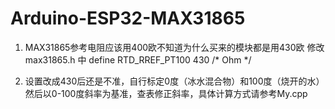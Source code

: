 # Arduino-ESP32-MAX31865

1.  MAX31865参考电阻应该用400欧不知道为什么买来的模块都是用430欧
    修改max31865.h 中 define RTD_RREF_PT100 430   /* Ohm */

2.  设置改成430后还是不准，自行标定0度（冰水混合物）和100度（烧开的水）
    然后以0-100度斜率为基准，查表修正斜率，具体计算方式请参考My.cpp